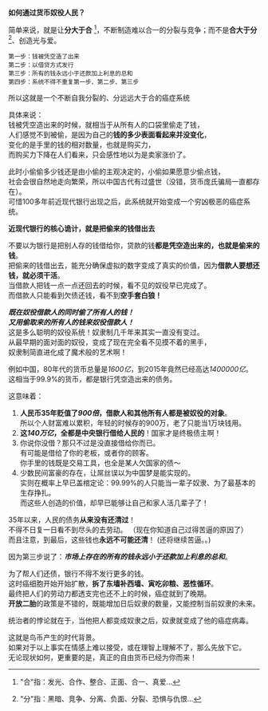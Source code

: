 **如何通过货币奴役人民？**  

简单来说，就是让**分大于合** [^1]，不断制造难以合一的分裂与竞争；而不是**合大于分** [^2]、创造光与爱。

```
第一步：钱被凭空造了出来
第二步：以借贷方式发行  
第三步：所有的钱永远小于还款加上利息的总和  
第四步：系统不得不重复第一步、第二步、第三步
```

所以这就是一个不断自我分裂的、分远远大于合的癌症系统  

具体来说：  
钱被凭空造出来的时候，就相当于从所有人的口袋里偷走了钱，  
人们感觉不到被偷，是因为自己的**钱的多少表面看起来并没变化**，  
变化的是手里的钱的相对数量，也就是购买力，  
而购买力下降在人们看来，只会感性地以为是卖家涨价了。  

此时小偷偷多少钱还是由小偷的主观决定的，小偷如果愿意少偷点钱，  
社会会很自然地走向繁荣，所以中国古代有过盛世（没错，货币庞氏骗局一直都存在）。  
可惜100多年前近现代银行出现之后，此系统就开始变成一个穷凶极恶的癌症系统。    

**近现代银行的核心诡计，就是把偷来的钱借出去**

不要以为银行是把别人存的钱借给你，贷款的钱**都是凭空造出来的，也就是偷来的钱**。  
把偷来的钱借出去，能充分确保虚拟的数字变成了真实的价值，因为**借款人要想还钱，就必须干活**。  
当借款人把钱一点一点还回去的时候，看不见的奴役早已完成了。  
而借款人只能看到欠债还钱，看不到**空手套白狼！**  

**_既在奴役借款人的同时偷了所有人的钱！_**  
**_又用偷取来的所有人的钱来奴役借款人！_**  
这是多么聪明的奴役系统！奴隶制几千年来其实一直没有变过。  
从最早期的面对面的奴役，变成了现在完全看不见摸不着的黑手，  
奴隶制简直进化成了魔术般的艺术啊！

例如中国，80年代的货币总量是*1600亿*，到2015年竟然已经高达*1400000亿*。  
这相当于99.9%的货币，都是银行凭空造出来的债务。  

这意味着：  

 1. **人民币35年贬值了*900倍*，**借款人和其他所有人**都是被奴役的对象**。  
  	所以个人财富难以累积，年轻的时候存的900万，老了只能当1万块钱用。  
 2. **这*140万亿*，全都是中央银行借给人民的**！国家才是终极债主啊！  
 3. 你说你没借？那只不过是没直接借给你而已。  
 有可能是借给了你的老板，或者你的顾客。  
 你手里的钱既是交易工具，也全是某人欠国家的债～  
 4. 少数民间富豪的存在，让屌丝误以为中国梦是能实现的。  
 实则在概率上早已盖棺定论：99.99%的人只能当一辈子奴隶、为了最基本的生存挣扎。  
 而这些人创造的价值，却早已能够让自己和家人活几辈子了！  
 
35年以来，人民的债务**从来没有还清过**！   
不得不日复一日看不到尽头的去劳动。 （现在你知道自己过得苦逼的原因了）  
而且注意，到最后，这些钱也**永远不可能还清**！  (还将继续苦逼。。)

因为第三步说了：**_市场上存在的所有的钱永远小于还款加上利息的总和_**。    

为了帮人们还债，银行不得不发行更多的钱。  
这时癌细胞开始开始扩散，**拆了东墙补西墙、寅吃卯粮、恶性循环**。  
最终把人们的劳动力都透支完也还不上的时候，癌症就到了晚期。  
**开放二胎**的政策是不错的，既能增加日后奴隶的数量，又能控制当前奴隶的未来。  

统治者的悖论就在于，当他把人都变成奴隶之后，奴隶就变成了他的癌症病毒。  

这就是鸟币产生的时代背景。  
如果对于以上事实在情感上难以接受，或在理智上理解不了，那么先放下它。  
无论现状如何，更重要的是，真正的自由货币已经为你而来！  

[^1]: "合"指：发光、合作、整合、正面、合一、真爱...
[^2]: "分"指：黑暗、竞争、分离、负面、分裂、恐惧与仇恨...
